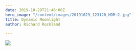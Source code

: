 ```yaml
---
date: 2019-10-29T21:46:08Z
hero_image: "/content/images/20191029_123120_HDR~2.jpg"
title: Dynamic Moonlight
author: Richard Rockland

---
```

![](/content/images/20191029_123120_HDR\~2.jpg)